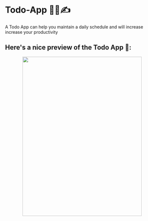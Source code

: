 # Todo-App 🏋️‍♂️✍

A Todo App can help you maintain a daily schedule and will increase increase your productivity

## Here's a nice preview of the Todo App 🙌: 

<p align="center">
    <img src="https://github.com/Jassi10000/Todo-App/blob/main/todo-app/Project%20Giphy/Angular%20Todo.gif" width="390" height="520"/>
</p>  
